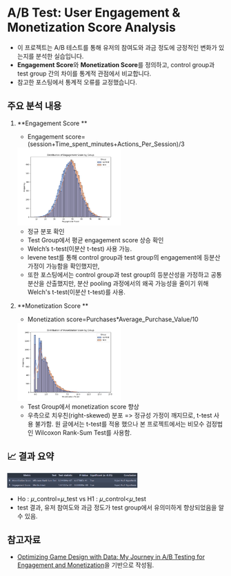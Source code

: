 # A/B Test: User Engagement & Monetization Score Analysis
- 이 프로젝트는 A/B 테스트를 통해 유저의 참여도와 과금 정도에 긍정적인 변화가 있는지를 분석한 실습입니다.  
- **Engagement Score**와 **Monetization Score**를 정의하고, control group과 test group 간의 차이를 통계적 관점에서 비교합니다.
- 참고한 포스팅에서 통계적 오류를 교정했습니다.

##  주요 분석 내용

1. **Engagement Score **
   - Engagement score= (session+Time_spent_minutes+Actions_Per_Session)/3
   
   <img src="./figures/engagement.png" style="width:50%;"/>

   -  정규 분포 확인  
   - Test Group에서 평균 engagement score 상승 확인
   - Welch’s t-test(이분산 t-test) 사용 가능.
   - levene test를 통해 control group과 test group의 engagement에 등분산 가정이 가능함을 확인했지만, 
   - 또한 포스팅에서는 control group과 test group의 등분산성을 가정하고 공통 분산을 산출했지만, 분산 pooling 과정에서의 왜곡 가능성을 줄이기 위해 Welch's t-test(이분산 t-test)를 사용.

3. **Monetization Score **
   - Monetization score=Purchases*Average_Purchase_Value/10
   
   <img src="./figures/monetization.png" style="width:50%;"/>

   - Test Group에서 monetization score 향상
   - 우측으로 치우친(right-skewed) 분포 => 정규성 가정이 깨지므로, t-test 사용 불가함. 원 글에서는 t-test를 적용 했으나 본 프로젝트에서는 비모수 검정법인 Wilcoxon Rank-Sum Test를 사용함.

## 📈 결과 요약

<img src="./figures/AB_test_result.PNG" style="width:60%;"/>

   - Ho : 𝜇_control=𝜇_test vs H1 : 𝜇_control<𝜇_test
   - test 결과, 유저 참여도와 과금 정도가 test group에서 유의미하게 향상되었음을 알 수 있음.


## 참고자료

- [Optimizing Game Design with Data: My Journey in A/B Testing for Engagement and Monetization](https://halbeeb.medium.com/optimizing-game-design-with-data-my-journey-in-a-b-testing-for-engagement-and-monetization-d812bf58360f)을 기반으로 작성됨.

